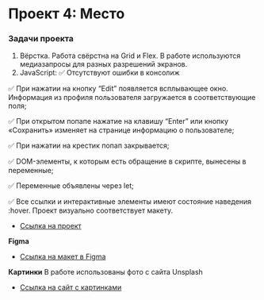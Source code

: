 # Проект 4: Место

### Задачи проекта

1. Вёрстка. Работа свёрстна на Grid и Flex. В работе используются медиазапросы для разных разрешений экранов.
2. JavaScript:
:white_check_mark: Отсутствуют ошибки в консолиж

:white_check_mark: При нажатии на кнопку “Edit” появляется всплывающее окно. Информация из профиля пользователя загружается в соответствующие поля;

:white_check_mark: При открытом попапе нажатие на клавишу “Enter” или кнопку «Сохранить» изменяет на странице информацию о пользователе;

:white_check_mark: При нажатии на крестик попап закрывается;

:white_check_mark: DOM-элементы, к которым есть обращение в скрипте, вынесены в переменные;

:white_check_mark: Переменные объявлены через let;

:white_check_mark: Все ссылки и интерактивные элементы имеют состояние наведения :hover. Проект визуально соответствует макету.
* [Ссылка на проект](https://n13cwg.github.io/mesto/)

**Figma**

* [Ссылка на макет в Figma](https://www.figma.com/file/StZjf8HnoeLdiXS7dYrLAh/JavaScript.-Sprint-4)

**Картинки**
В работе использованы фото с сайта Unsplash
* [Ссылка на сайт с картинками](https://unsplash.com/)
